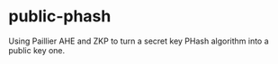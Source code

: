 # public-phash
Using Paillier AHE and ZKP to turn a secret key PHash algorithm into a public key one.
